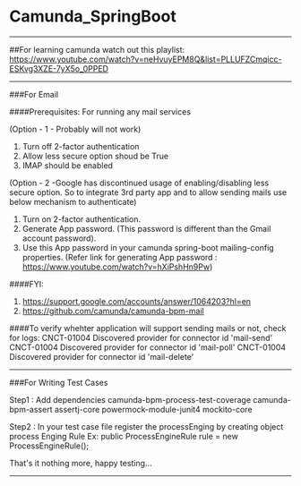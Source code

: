 # Camunda_SpringBoot
-----------------------------------------------------------------------------------
##For learning camunda watch out this playlist:
https://www.youtube.com/watch?v=neHvuyEPM8Q&list=PLLUFZCmqicc-ESKvg3XZE-7yX5o_0PPED

-----------------------------------------------------------------------------------

###For Email

####Prerequisites: For running any mail services

(Option - 1 - Probably will not work)
1. Turn off 2-factor authentication
2. Allow less secure option shoud be True
3. IMAP should be enabled

(Option - 2 -Google has discontinued usage of enabling/disabling less secure option. So to integrate 3rd party app and to allow sending mails use below mechanism to authenticate)
1. Turn on 2-factor authentication.
2. Generate App password. (This password is different than the Gmail account password).
3. Use this App password in your camunda spring-boot mailing-config properties.
(Refer link for generating App password : https://www.youtube.com/watch?v=hXiPshHn9Pw)


####FYI:
1. https://support.google.com/accounts/answer/1064203?hl=en
2. https://github.com/camunda/camunda-bpm-mail


####To verify whehter application will support sending mails or not, check for logs:
CNCT-01004 Discovered provider for connector id 'mail-send'
CNCT-01004 Discovered provider for connector id 'mail-poll'
CNCT-01004 Discovered provider for connector id 'mail-delete'

-----------------------------------------------------------------------------------

###For Writing Test Cases

Step1 : Add dependencies
    <artifactId>camunda-bpm-process-test-coverage</artifactId>
    <artifactId>camunda-bpm-assert</artifactId>
    <artifactId>assertj-core</artifactId>
    <artifactId>powermock-module-junit4</artifactId>
    <artifactId>mockito-core</artifactId>

Step2 : In your test case file register the processEnging by creating object process Enging Rule
 Ex: public ProcessEngineRule rule = new ProcessEngineRule();
 
 That's it nothing more, happy testing...

-----------------------------------------------------------------------------------

